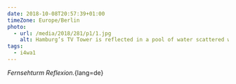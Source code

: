 ```yaml
---
date: 2018-10-08T20:57:39+01:00
timeZone: Europe/Berlin
photo:
  - url: /media/2018/281/p1/1.jpg
    alt: Hamburg’s TV Tower is reflected in a pool of water scattered with fallen autumnal leaves.
tags:
  - i4wa1
---
```


*Fernsehturm Reflexion.*{lang=de}
